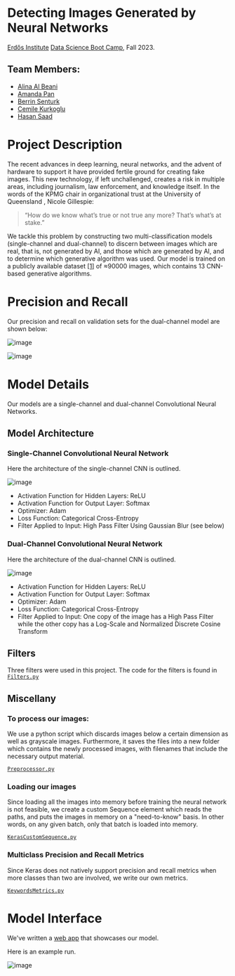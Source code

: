 # Detecting Images Generated by Neural Networks
[Erdős Institute](https://www.erdosinstitute.org/) [Data Science Boot Camp](https://www.erdosinstitute.org/programs/fall-2023/data-science-boot-camp), Fall 2023.

[//]:(We_need_to_add_our_presentation_link_here.)

## Team Members:
- [Alina Al Beani](https://www.linkedin.com/in/alina-beaini/)
- [Amanda Pan](https://github.com/appandaman)
- [Berrin Senturk](https://www.linkedin.com/in/berrin-senturk-1b8a8a117/)
- [Cemile Kurkoglu](https://www.linkedin.com/in/cemile-kurkoglu)
- [Hasan Saad](https://github.com/HasanSaad2)

# Project Description

The recent advances in deep learning, neural networks, and the advent of hardware to support it have provided fertile ground for creating fake images.  This new technology, if left unchallenged, creates a risk in multiple areas, including journalism, law enforcement, and knowledge itself. In the words of the KPMG chair in organizational trust at the University of Queensland , Nicole Gillespie:

>“How do we know what’s true or not true any more? That’s what’s at stake.”</br>

We tackle this problem by constructing two multi-classification models (single-channel and dual-channel) to discern between images which are real, that is, not generated by AI, and those which are generated by AI, and to determine which generative algorithm was used.  Our model is trained on a publicly available dataset  [[1]](https://github.com/PeterWang512/CNNDetection)  of ≈90000 images, which contains 13 CNN-based generative algorithms.</br>

# Precision and Recall

Our precision and recall on validation sets for the dual-channel model are shown below:

![image](https://raw.githubusercontent.com/Alina-Beaini/AIvsReal/main/Presentation_Images/Precision_Validation.png)

![image](https://raw.githubusercontent.com/Alina-Beaini/AIvsReal/main/Presentation_Images/Recall_Validation.png)
# Model Details
Our models are a single-channel and dual-channel Convolutional Neural Networks. 

## Model Architecture

### Single-Channel Convolutional Neural Network

Here the architecture of the single-channel CNN is outlined.

![image](https://raw.githubusercontent.com/Alina-Beaini/AIvsReal/main/Presentation_Images/single_channel_model.png)
- Activation Function for Hidden Layers: ReLU
- Activation Function for Output Layer: Softmax
- Optimizer: Adam
- Loss Function: Categorical Cross-Entropy
- Filter Applied to Input: High Pass Filter Using Gaussian Blur (see below)

### Dual-Channel Convolutional Neural Network

Here the architecture of the dual-channel CNN is outlined.

![image](https://raw.githubusercontent.com/Alina-Beaini/AIvsReal/main/Presentation_Images/dual_channel_model.png)

- Activation Function for Hidden Layers: ReLU
- Activation Function for Output Layer: Softmax
- Optimizer: Adam
- Loss Function: Categorical Cross-Entropy
- Filter Applied to Input: One copy of the image has a High Pass Filter while the other copy has a Log-Scale and Normalized Discrete Cosine Transform

## Filters

Three filters were used in this project. The code for the filters is found in
[`Filters.py`](https://raw.githubusercontent.com/Alina-Beaini/AIvsReal/main/Standalone_Modules/filters.py)

## Miscellany 

### To process our images:

We use a python script which discards images below a certain dimension as well as grayscale images. Furthermore, it saves the files into a new folder which contains the newly processed images, with filenames that include the necessary output material.

[`Preprocessor.py`](https://raw.githubusercontent.com/Alina-Beaini/AIvsReal/main/Standalone_Modules/Preprocessor.py)

### Loading our images

Since loading all the images into memory before training the neural network is not feasible, we create a custom Sequence element which reads the paths, and puts the images in memory on a "need-to-know" basis. In other words, on any given batch, only that batch is loaded into memory.

[`KerasCustomSequence.py`](https://raw.githubusercontent.com/Alina-Beaini/AIvsReal/main/Standalone_Modules/KerasCustomSequence.py)

### Multiclass Precision and Recall Metrics

Since Keras does not natively support precision and recall metrics when more classes than two are involved, we write our own metrics.

[`KeywordsMetrics.py`](https://raw.githubusercontent.com/Alina-Beaini/AIvsReal/main/Standalone_Modules/KeywordMetrics.py)

# Model Interface

We've written a [web app](https://huggingface.co/spaces/AlinaBeaini/AIvsReal) that showcases our model. 

Here is an example run.

![image](https://github.com/Alina-Beaini/AIvsReal/blob/main/Presentation_Images/AIvsReal_example.png?raw=true)
